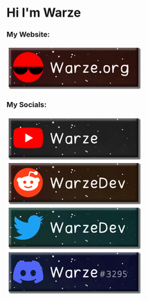 <h1>Hi I'm Warze</h1>
<h3 align="left">My Website:</h3>
<a href="https://warze.org"><img src="warzeorg.png"></a>
<h3 align="left">My Socials:</h3>
<a href="https://youtube.com/warze"><img src="warzeyt.png"></a>
<a href="https://reddit.com/u/WarzeDev"><img src="warzereddit.png"></a>
<a href="https://twitter.com/WarzeDev"><img src="warzedev.png"></a>
<a href="https://discord.gg/happywheels"><img src="warzediscord.png"></a>
<p>
